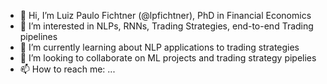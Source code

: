 - 👋 Hi, I’m Luiz Paulo Fichtner (@lpfichtner), PhD in Financial Economics
- 👀 I’m interested in NLPs, RNNs, Trading Strategies, end-to-end Trading pipelines
- 🌱 I’m currently learning about NLP applications to trading strategies
- 💞️ I’m looking to collaborate on ML projects and trading strategy pipelies
- 📫 How to reach me: ...

<!---
lpfichtner/lpfichtner is a ✨ special ✨ repository because its `README.md` (this file) appears on your GitHub profile.
You can click the Preview link to take a look at your changes.
--->

